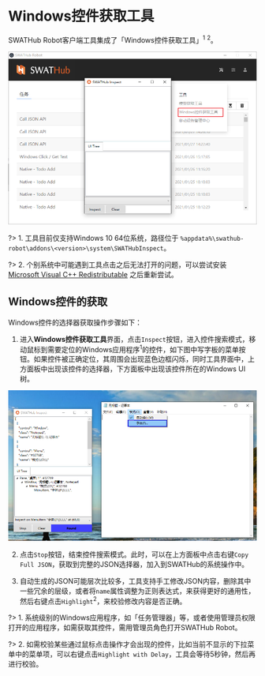 Windows控件获取工具
===

SWATHub Robot客户端工具集成了「Windows控件获取工具」<sup>1</sup> <sup>2</sup>。

![图1  Windows Inspect 1](../assets/img/manual-windows_inspect-01.png)

?> 1. 工具目前仅支持Windows 10 64位系统，路径位于 `%appdata%\swathub-robot\addons\<version>\system\SWATHubInspect`。

?> 2. 个别系统中可能遇到工具点击之后无法打开的问题，可以尝试安装 [Microsoft Visual C++ Redistributable](https://aka.ms/vs/16/release/vc_redist.x64.exe) 之后重新尝试。

Windows控件的获取
---

Windows控件的选择器获取操作步骤如下：

1.  进入**Windows控件获取工具**界面，点击`Inspect`按钮，进入控件搜索模式，移动鼠标到需要定位的Windows应用程序<sup>1</sup>的控件，如下图中写字板的菜单按钮。如果控件被正确定位，其周围会出现蓝色边框闪烁，同时工具界面中，上方面板中出现该控件的选择器，下方面板中出现该控件所在的Windows UI树。

![图2  Windows Inspect 2](../assets/img/manual-windows_inspect-02.png)

2. 点击`Stop`按钮，结束控件搜索模式。此时，可以在上方面板中点击右键`Copy Full JSON`，获取到完整的JSON选择器，加入到SWATHub的系统操作中。

3. 自动生成的JSON可能层次比较多，工具支持手工修改JSON内容，删除其中一些冗余的层级，或者将`name`属性调整为正则表达式，来获得更好的通用性，然后右键点击`Highlight`<sup>2</sup>，来校验修改内容是否正确。

?> 1. 系统级别的Windows应用程序，如「任务管理器」等，或者使用管理员权限打开的应用程序，如需获取其控件，需用管理员角色打开SWATHub Robot。

?> 2. 如需校验某些通过鼠标点击操作才会出现的控件，比如当前不显示的下拉菜单中的菜单项，可以右键点击`Highlight with Delay`，工具会等待5秒钟，然后再进行校验。